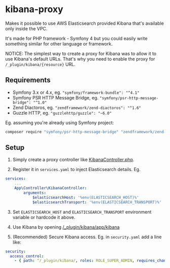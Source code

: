 # kibana-proxy
Makes it possible to use AWS Elasticsearch provided Kibana that's available only inside the VPC.

It's made for PHP framework - Symfony 4 but you could easily write something similar for other language or framework.

NOTICE:
The simplest way to create a proxy for Kibana was to allow it to use Kibana's default URLs.
That's why you need to enable the proxy for `/_plugin/kibana/{resource}` URL.

## Requirements

- Symfony 3.x or 4.x, eg. `"symfony/framework-bundle": "^4.1"`
- Symfony PSR HTTP Message Bridge, eg. `"symfony/psr-http-message-bridge": "^1.0"`
- Zend Diactoros, eg. `"zendframework/zend-diactoros": "^1.6"`
- Guzzle HTTP, eg. `"guzzlehttp/guzzle": "~6.0"`

Eg. assuming you're already using Symfony project:
```bash
composer require "symfony/psr-http-message-bridge" "zendframework/zend-diactoros" "guzzlehttp/guzzle"
```

## Setup

1. Simply create a proxy controller like [KibanaController.php](/KibanaController.php).

2. Register it in `services.yaml` to inject Elasticsearch details.
Eg.  
```yaml
services:
    ...
    App\Controller\KibanaController:
        arguments:
            $elasticsearchHost: '%env(ELASTICSEARCH_HOST)%'
            $elasticsearchTransport: '%env(ELASTICSEARCH_TRANSPORT)%'
```

3. Set `ELASTICSEARCH_HOST` and `ELASTICSEARCH_TRANSPORT` environment variable or hardcode it above.

4. Use Kibana by opening [/_plugin/kibana/app/kibana](https://example.com/_plugin/kibana/app/kibana) 

5. (Recommended) Secure Kibana access.
Eg. in `security.yaml` add a line like:
```yaml
security:
  access_control:
    - { path: ^/_plugin/kibana/, roles: ROLE_SUPER_ADMIN, requires_channel: https }
```